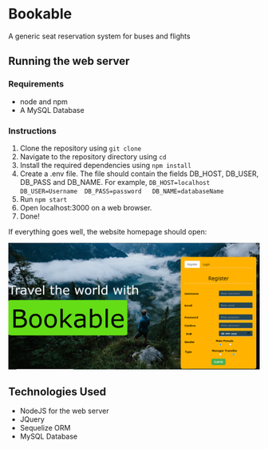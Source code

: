 # Bookable

A generic seat reservation system for buses and flights

## Running the web server

### Requirements

- node and npm
- A MySQL Database

### Instructions

1. Clone the repository using `git clone`
2. Navigate to the repository directory using `cd`
3. Install the required dependencies using ``npm install``
4. Create a .env file. The file should contain the fields DB_HOST, DB_USER, DB_PASS and DB_NAME. For example,
`DB_HOST=localhost
DB_USER=Username 
DB_PASS=password  
DB_NAME=databaseName`  
5. Run `npm start`
6. Open localhost:3000 on a web browser.
7. Done! 

If everything goes well, the website homepage should open:

![Bookable Homepage](./static/Image/bookable-pic.png)

## Technologies Used

- NodeJS for the web server
- JQuery
- Sequelize ORM
- MySQL Database
